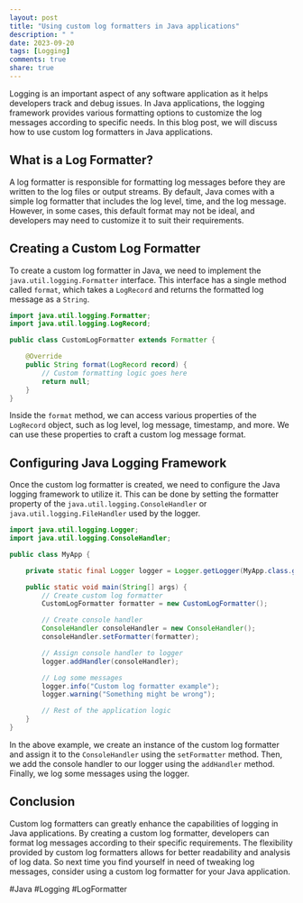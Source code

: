 ```yaml
---
layout: post
title: "Using custom log formatters in Java applications"
description: " "
date: 2023-09-20
tags: [Logging]
comments: true
share: true
---
```


Logging is an important aspect of any software application as it helps developers track and debug issues. In Java applications, the logging framework provides various formatting options to customize the log messages according to specific needs. In this blog post, we will discuss how to use custom log formatters in Java applications.

## What is a Log Formatter?

A log formatter is responsible for formatting log messages before they are written to the log files or output streams. By default, Java comes with a simple log formatter that includes the log level, time, and the log message. However, in some cases, this default format may not be ideal, and developers may need to customize it to suit their requirements.

## Creating a Custom Log Formatter

To create a custom log formatter in Java, we need to implement the `java.util.logging.Formatter` interface. This interface has a single method called `format`, which takes a `LogRecord` and returns the formatted log message as a `String`.

```java
import java.util.logging.Formatter;
import java.util.logging.LogRecord;

public class CustomLogFormatter extends Formatter {

    @Override
    public String format(LogRecord record) {
        // Custom formatting logic goes here
        return null;
    }
}
```

Inside the `format` method, we can access various properties of the `LogRecord` object, such as log level, log message, timestamp, and more. We can use these properties to craft a custom log message format.

## Configuring Java Logging Framework

Once the custom log formatter is created, we need to configure the Java logging framework to utilize it. This can be done by setting the formatter property of the `java.util.logging.ConsoleHandler` or `java.util.logging.FileHandler` used by the logger.

```java
import java.util.logging.Logger;
import java.util.logging.ConsoleHandler;

public class MyApp {

    private static final Logger logger = Logger.getLogger(MyApp.class.getName());

    public static void main(String[] args) {
        // Create custom log formatter
        CustomLogFormatter formatter = new CustomLogFormatter();

        // Create console handler
        ConsoleHandler consoleHandler = new ConsoleHandler();
        consoleHandler.setFormatter(formatter);

        // Assign console handler to logger
        logger.addHandler(consoleHandler);

        // Log some messages
        logger.info("Custom log formatter example");
        logger.warning("Something might be wrong");

        // Rest of the application logic
    }
}
```

In the above example, we create an instance of the custom log formatter and assign it to the `ConsoleHandler` using the `setFormatter` method. Then, we add the console handler to our logger using the `addHandler` method. Finally, we log some messages using the logger.

## Conclusion

Custom log formatters can greatly enhance the capabilities of logging in Java applications. By creating a custom log formatter, developers can format log messages according to their specific requirements. The flexibility provided by custom log formatters allows for better readability and analysis of log data. So next time you find yourself in need of tweaking log messages, consider using a custom log formatter for your Java application.

#Java #Logging #LogFormatter